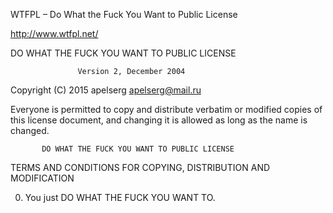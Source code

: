 ﻿WTFPL – Do What the Fuck You Want to Public License

http://www.wtfpl.net/

DO WHAT THE FUCK YOU WANT TO PUBLIC LICENSE

                   Version 2, December 2004

Copyright (C) 2015 apelserg <apelserg@mail.ru>

Everyone is permitted to copy and distribute verbatim or modified
copies of this license document, and changing it is allowed as long
as the name is changed.

           DO WHAT THE FUCK YOU WANT TO PUBLIC LICENSE
  TERMS AND CONDITIONS FOR COPYING, DISTRIBUTION AND MODIFICATION

 0. You just DO WHAT THE FUCK YOU WANT TO.




